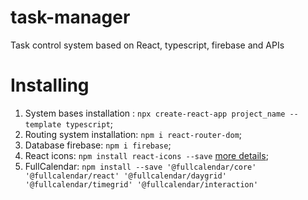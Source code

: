 # task-manager
Task control system based on React, typescript, firebase and APIs

# Installing

1. System bases installation : ```npx create-react-app project_name --template typescript```;
2. Routing system installation: ```npm i react-router-dom```;
3. Database firebase: ```npm i firebase```;
4. React icons: ```npm install react-icons --save``` [more details](https://react-icons.github.io/react-icons);
5. FullCalendar: ```npm install --save '@fullcalendar/core' '@fullcalendar/react' '@fullcalendar/daygrid' '@fullcalendar/timegrid' '@fullcalendar/interaction'```
